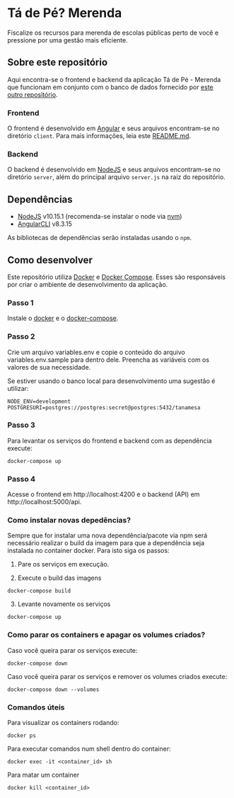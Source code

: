 # Tá de Pé? Merenda

Fiscalize os recursos para merenda de escolas públicas perto de você e pressione por uma gestão mais eficiente.

## Sobre este repositório

Aqui encontra-se o frontend e backend da aplicação Tá de Pé - Merenda que funcionam em conjunto com o banco de dados fornecido por [este outro repositório](https://github.com/analytics-ufcg/ta-na-mesa-dados).

### Frontend

O frontend é desenvolvido em [Angular](https://angular.io/) e seus arquivos encontram-se no diretório `client`. Para mais informações, leia este [README.md](https://github.com/analytics-ufcg/ta-na-mesa/tree/master/client).

### Backend

O backend é desenvolvido em [NodeJS](https://nodejs.org/en/) e seus arquivos encontram-se no diretório `server`, além do principal arquivo `server.js` na raiz do repositório.

## Dependências

* [NodeJS](https://nodejs.org/en/) v10.15.1 (recomenda-se instalar o node via [nvm](https://github.com/nvm-sh/nvm))
* [AngularCLI](https://cli.angular.io/) v8.3.15

As bibliotecas de dependências serão instaladas usando o `npm`.

## Como desenvolver

Este repositório utiliza [Docker](https://www.docker.com/) e [Docker Compose](https://docs.docker.com/compose/). Esses são responsáveis por criar o ambiente de desenvolvimento da aplicação.

### Passo 1

Instale o [docker](https://docs.docker.com/install/) e o [docker-compose](https://docs.docker.com/compose/install/).

### Passo 2

Crie um arquivo variables.env e copie o conteúdo do arquivo variables.env.sample para dentro dele. Preencha as variáveis com os valores de sua necessidade.

Se estiver usando o banco local para desenvolvimento uma sugestão é utilizar:

```
NODE_ENV=development
POSTGRESURI=postgres://postgres:secret@postgres:5432/tanamesa
```

### Passo 3

Para levantar os serviços do frontend e backend com as dependência execute:

```
docker-compose up
```

### Passo 4

Acesse o frontend em http://localhost:4200 e o backend (API) em http://localhost:5000/api.

### Como instalar novas depedências?

Sempre que for instalar uma nova dependência/pacote via npm será necessário realizar o build da imagem para que a dependência seja instalada no container docker. Para isto siga os passos:

1. Pare os serviços em execução.

2. Execute o build das imagens
```
docker-compose build
```
3. Levante novamente os serviços
```
docker-compose up
```

### Como parar os containers e apagar os volumes criados?

Caso você queira parar os serviços execute:

```
docker-compose down
```

Caso você queira parar os serviços e remover os volumes criados execute:
```
docker-compose down --volumes
```

### Comandos úteis

Para visualizar os containers rodando:

```
docker ps
```

Para executar comandos num shell dentro do container:

```
docker exec -it <container_id> sh
```

Para matar um container

```
docker kill <container_id>
```
